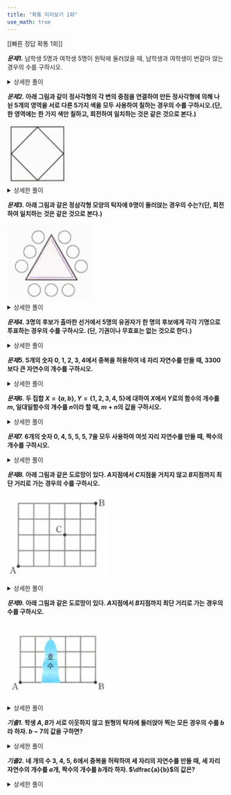 ```yaml
---
title: "확통 미리보기 1회"
use_math: true
---
```


[[빠른 정답 확통 1회]]


***문제1.***
남학생 5명과 여학생 5명이 원탁에 둘러앉을 때, 남학생과 여학생이 번갈아 앉는 경우의 수를 구하시오.

<details> 
  <summary>상세한 풀이</summary> 
   <p><img src="/assets/Pasted image 20231218151800.png"/></p>
</details>

***문제2.*
아래 그림과 같이 정사각형의 각 변의 중점을 연결하여 만든 정사각형에 의해 나뉜 5개의 영역을 서로 다른 5가지 색을 모두 사용하여 칠하는 경우의 수를 구하시오.(단, 한 영역에는 한 가지 색만 칠하고, 회전하여 일치하는 것은 같은 것으로 본다.)**

<img src="/assets/Pasted image 20231217223724.png"/>

<details> 
  <summary>상세한 풀이</summary> 
   <p><img src="/assets/Pasted image 20231218151831.png"/></p>
</details>

***문제3.*
아래 그림과 같은 정삼각형 모양의 탁자에 9명이 둘러앉는 경우의 수는?(단, 회전하여 일치하는 것은 같은 것으로 본다.)**

<img src="/assets/Pasted image 20231217224000.png"/>

<details> 
  <summary>상세한 풀이</summary> 
   <p><img src="/assets/Pasted image 20231218151838.png"/></p>
</details>

***문제4.*
3명의 후보가 출마한 선거에서 5명의 유권자가 한 명의 후보에게 각각 기명으로 투표하는 경우의 수를 구하시오. (단, 기권이나 무효표는 없는 것으로 한다.)**

<details> 
  <summary>상세한 풀이</summary> 
   <p><img src="/assets/Pasted image 20231218151851.png"/></p>
</details>

***문제5.*
5개의 숫자 0, 1, 2, 3, 4에서 중복을 허용하여 네 자리 자연수를 만들 때, 3300보다 큰 자연수의 개수를 구하시오.**

<details> 
  <summary>상세한 풀이</summary> 
   <p><img src="/assets/Pasted image 20231218151856.png"/></p>
</details>

***문제6.*
두 집합 $X=\lbrace a, b\rbrace, Y=\lbrace 1, 2, 3, 4, 5\rbrace$에 대하여 $X$에서 $Y$로의 함수의 개수를 $m$, 일대일함수의 개수를 $n$이라 할 때, $m+n$의 값을 구하시오.**

<details> 
  <summary>상세한 풀이</summary> 
   <p><img src="/assets/Pasted image 20231218151902.png"/></p>
</details>

***문제7.*
6개의 숫자 0, 4, 5, 5, 5, 7을 모두 사용하여 여섯 자리 자연수를 만들 때, 짝수의 개수를 구하시오.**

<details> 
  <summary>상세한 풀이</summary> 
   <p><img src="/assets/Pasted image 20231218151914.png"/></p>
</details>

***문제8.*
아래 그림과 같은 도로망이 있다. $A$지점에서 $C$지점을 거치지 않고 $B$지점까지 최단 거리로 가는 경우의 수를 구하시오.**

<img src="/assets/Pasted image 20231217224912.png"/>

<details> 
  <summary>상세한 풀이</summary> 
   <p><img src="/assets/Pasted image 20231218151922.png"/></p>
</details>




***문제9.*
아래 그림과 같은 도로망이 있다. $A$지점에서 $B$지점까지 최단 거리로 가는 경우의 수를 구하시오.**

<img src="/assets/Pasted image 20231217224428.png"/>

<details> 
  <summary>상세한 풀이</summary> 
   <p><img src="/assets/Pasted image 20231218151928.png"/></p>
</details>


***기출1.*
학생 $A, B$가 서로 이웃하지 않고 원형의 탁자에 둘러앉아 찍는 모든 경우의 수를 $b$라 하자. $b-7$의 값을 구하면?**

<details> 
  <summary>상세한 풀이</summary> 
   <p><img src="/assets/Pasted image 20231217231352.png"/></p>
</details>

***기출2.*
네 개의 수 3, 4, 5, 6에서 중복을 허락하여 세 자리의 자연수를 만들 때, 세 자리 자연수의 개수를 $a$개, 짝수의 개수를 $b$개라 하자. $\dfrac{a}{b}$의 값은?**

<details> 
  <summary>상세한 풀이</summary> 
   <p><img src="/assets/Pasted image 20231217231717.png"/></p>
</details>


